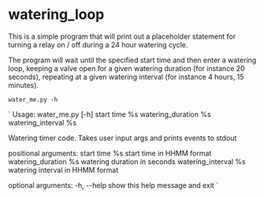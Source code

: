# watering_loop

This is a simple program that will print out a placeholder statement for turning a relay on / off during a 24 hour watering cycle.

The program will wait until the specified start time and then enter a watering loop, keeping a valve open for a given watering duration (for instance 20 seconds), repeating at a given watering interval (for instance 4 hours, 15 minutes).

`water_me.py -h`

`
Usage: water_me.py [-h]
                  start time %s watering_duration %s watering_interval %s

Watering timer code. Takes user input args and prints events to stdout

positional arguments:
  start time %s         start time in HHMM format
  watering_duration %s  watering duration in seconds
  watering_interval %s  watering interval in HHMM format

optional arguments:
  -h, --help            show this help message and exit
`
